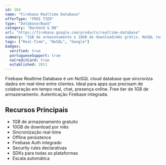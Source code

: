 ```yaml
---
id: 184
name: "Firebase Realtime Database"
offerType: "FREE TIER"
type: "Database/BaaS"
category: "Backend & DB"
url: "https://firebase.google.com/products/realtime-database"
summary: "1GB de armazenamento e 10GB de download/mês grátis. NoSQL real-time. Google."
tags: ["Real-Time", "NoSQL", "Google"]
badges:
  verified: true
  portugueseSupport: true
  noCreditCard: true
  established: 2011
---
```


Firebase Realtime Database é um NoSQL cloud database que sincroniza dados em real-time entre clientes. Ideal para apps que precisam de colaboração em tempo real, chat, presença online. Free tier de 1GB de armazenamento. Autenticação Firebase integrada.

## Recursos Principais

- 1GB de armazenamento gratuito
- 10GB de download por mês
- Sincronização real-time
- Offline persistence
- Firebase Auth integrado
- Security rules declarativas
- SDKs para todas as plataformas
- Escala automática

